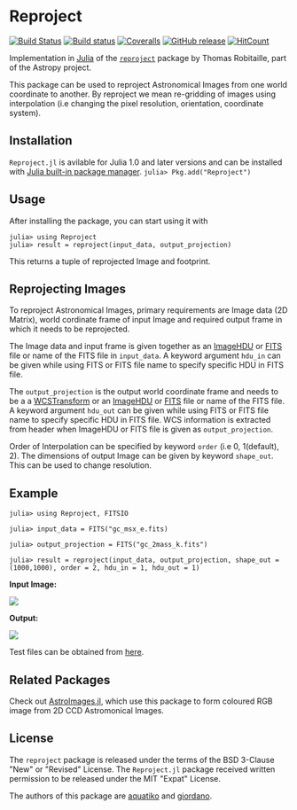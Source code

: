 # Reproject

[![Build Status](https://travis-ci.com/JuliaAstro/Reproject.jl.svg?branch=master)](https://travis-ci.com/JuliaAstro/Reproject.jl)
[![Build status](https://ci.appveyor.com/api/projects/status/xnkvvas56dwp444i?svg=true)](https://ci.appveyor.com/project/aquatiko/reproject-jl)
[![Coveralls](https://coveralls.io/repos/github/JuliaAstro/Reproject.jl/badge.svg?branch=master)](https://coveralls.io/github/JuliaAstro/Reproject.jl?branch=master)
[![GitHub release](https://img.shields.io/github/release/JuliaAstro/Reproject.jl.svg)](https://github.com/JuliaAstro/Reproject.jl/releases/)
[![HitCount](http://hits.dwyl.io/JuliaAstro/Reproject.jl.svg)](http://hits.dwyl.io/JuliaAstro/Reproject.jl)

Implementation in [Julia](https://julialang.org/) of the
[`reproject`](https://github.com/astropy/reproject) package by Thomas
Robitaille, part of the Astropy project.

This package can be used to reproject Astronomical Images from one world coordinate to another. By reproject we mean re-gridding of images using interpolation (i.e changing the pixel resolution, orientation, coordinate system).

Installation
-------

`Reproject.jl` is avilable for Julia 1.0 and later versions and can be installed with [Julia built-in package manager](https://docs.julialang.org/en/v1/stdlib/Pkg/).
`julia> Pkg.add("Reproject")`

Usage
-------

After installing the package, you can start using it with

```
julia> using Reproject
julia> result = reproject(input_data, output_projection)
```

This returns a tuple of reprojected Image and footprint. 


Reprojecting Images
-------

To reproject Astronomical Images, primary requirements are Image data (2D Matrix), world cordinate frame of input Image and required output frame in which it needs to be reprojected. 

The Image data and input frame is given together as an [ImageHDU](http://juliaastro.github.io/FITSIO.jl/latest/index.html) or [FITS](https://github.com/JuliaAstro/FITSIO.jl) file or name of the FITS file in `input_data`. A keyword argument `hdu_in` can be given while using FITS or FITS file name to specify specific HDU in FITS file.

The `output_projection` is the output world coordinate frame and needs to be a a [WCSTransform](https://github.com/JuliaAstro/WCS.jl) or an [ImageHDU](http://juliaastro.github.io/FITSIO.jl/latest/index.html) or [FITS](https://github.com/JuliaAstro/FITSIO.jl) file or name of the FITS file. A keyword argument `hdu_out` can be given while using FITS or FITS file name to specify specific HDU in FITS file.
WCS information is extracted from header when ImageHDU or FITS file is given as `output_projection`.

Order of Interpolation can be specified by keyword `order` (i.e 0, 1(default), 2). 
The dimensions of output Image can be given by keyword `shape_out`. This can be used to change resolution.


Example
-------
```
julia> using Reproject, FITSIO

julia> input_data = FITS("gc_msx_e.fits)

julia> output_projection = FITS("gc_2mass_k.fits")

julia> result = reproject(input_data, output_projection, shape_out = (1000,1000), order = 2, hdu_in = 1, hdu_out = 1)
```
**Input Image:**

<img name="community" src="Images/input.png"/>

**Output:**

<img name="community" src="Images/output.png"/>

Test files can be obtained from [here](https://astropy.stsci.edu/data/).

Related Packages
-------
Check out [AstroImages.jl](https://github.com/JuliaAstro/AstroImages.jl), which use this package to form coloured RGB image from 2D CCD Astromonical Images.

License
-------

The `reproject` package is released under the terms of the BSD 3-Clause "New" or
"Revised" License.  The `Reproject.jl` package received written permission to be
released under the MIT "Expat" License.

The authors of this package are [aquatiko](https://github.com/aquatiko) and [giordano](https://github.com/giordano).
